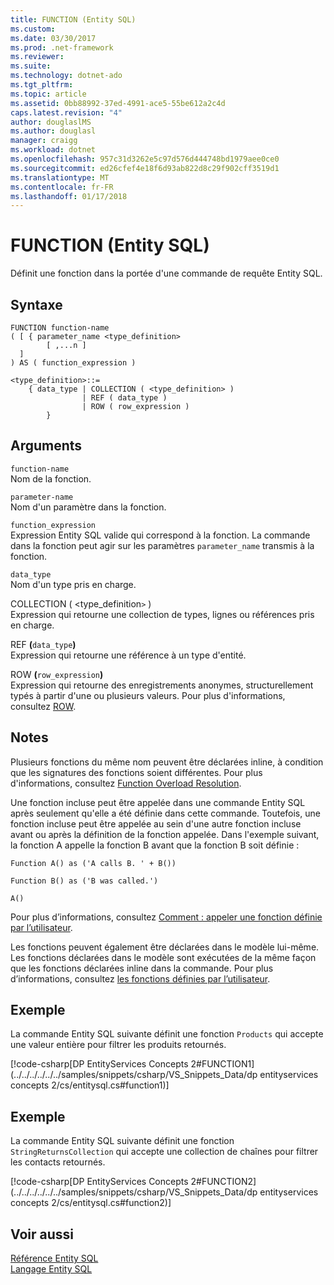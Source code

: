 ```yaml
---
title: FUNCTION (Entity SQL)
ms.custom: 
ms.date: 03/30/2017
ms.prod: .net-framework
ms.reviewer: 
ms.suite: 
ms.technology: dotnet-ado
ms.tgt_pltfrm: 
ms.topic: article
ms.assetid: 0bb88992-37ed-4991-ace5-55be612a2c4d
caps.latest.revision: "4"
author: douglaslMS
ms.author: douglasl
manager: craigg
ms.workload: dotnet
ms.openlocfilehash: 957c31d3262e5c97d576d444748bd1979aee0ce0
ms.sourcegitcommit: ed26cfef4e18f6d93ab822d8c29f902cff3519d1
ms.translationtype: MT
ms.contentlocale: fr-FR
ms.lasthandoff: 01/17/2018
---
```

# <a name="function-entity-sql"></a>FUNCTION (Entity SQL)
Définit une fonction dans la portée d'une commande de requête Entity SQL.  
  
## <a name="syntax"></a>Syntaxe  
  
```  
FUNCTION function-name  
( [ { parameter_name <type_definition>   
        [ ,...n ]  
  ]  
) AS ( function_expression )   
  
<type_definition>::=  
    { data_type | COLLECTION ( <type_definition> )   
                | REF ( data_type )   
                | ROW ( row_expression )   
        }   
```  
  
## <a name="arguments"></a>Arguments  
 `function-name`  
 Nom de la fonction.  
  
 `parameter-name`  
 Nom d'un paramètre dans la fonction.  
  
 `function_expression`  
 Expression Entity SQL valide qui correspond à la fonction. La commande dans la fonction peut agir sur les paramètres `parameter_name` transmis à la fonction.  
  
 `data_type`  
 Nom d'un type pris en charge.  
  
 COLLECTION ( <type_definition`>` )  
 Expression qui retourne une collection de types, lignes ou références pris en charge.  
  
 REF **(**`data_type`**)**  
 Expression qui retourne une référence à un type d'entité.  
  
 ROW **(**`row_expression`**)**  
 Expression qui retourne des enregistrements anonymes, structurellement typés à partir d'une ou plusieurs valeurs. Pour plus d'informations, consultez [ROW](../../../../../../docs/framework/data/adonet/ef/language-reference/row-entity-sql.md).  
  
## <a name="remarks"></a>Notes  
 Plusieurs fonctions du même nom peuvent être déclarées inline, à condition que les signatures des fonctions soient différentes. Pour plus d'informations, consultez [Function Overload Resolution](../../../../../../docs/framework/data/adonet/ef/language-reference/function-overload-resolution-entity-sql.md).  
  
 Une fonction incluse peut être appelée dans une commande Entity SQL après seulement qu'elle a été définie dans cette commande. Toutefois, une fonction incluse peut être appelée au sein d'une autre fonction incluse avant ou après la définition de la fonction appelée. Dans l'exemple suivant, la fonction  A appelle la fonction B avant que la fonction  B soit définie :  
  
 `Function A() as ('A calls B. ' + B())`  
  
 `Function B() as ('B was called.')`  
  
 `A()`  
  
 Pour plus d’informations, consultez [Comment : appeler une fonction définie par l’utilisateur](http://msdn.microsoft.com/en-us/ad131b86-8b4e-4747-8605-d4fc64fb9d02).  
  
 Les fonctions peuvent également être déclarées dans le modèle lui-même. Les fonctions déclarées dans le modèle sont exécutées de la même façon que les fonctions déclarées inline dans la commande. Pour plus d’informations, consultez [les fonctions définies par l’utilisateur](../../../../../../docs/framework/data/adonet/ef/language-reference/user-defined-functions-entity-sql.md).  
  
## <a name="example"></a>Exemple  
 La commande Entity SQL suivante définit une fonction `Products` qui accepte une valeur entière pour filtrer les produits retournés.  
  
 [!code-csharp[DP EntityServices Concepts 2#FUNCTION1](../../../../../../samples/snippets/csharp/VS_Snippets_Data/dp entityservices concepts 2/cs/entitysql.cs#function1)]  
  
## <a name="example"></a>Exemple  
 La commande Entity SQL suivante définit une fonction `StringReturnsCollection` qui accepte une collection de chaînes pour filtrer les contacts retournés.  
  
 [!code-csharp[DP EntityServices Concepts 2#FUNCTION2](../../../../../../samples/snippets/csharp/VS_Snippets_Data/dp entityservices concepts 2/cs/entitysql.cs#function2)]  
  
## <a name="see-also"></a>Voir aussi  
 [Référence Entity SQL](../../../../../../docs/framework/data/adonet/ef/language-reference/entity-sql-reference.md)  
 [Langage Entity SQL](../../../../../../docs/framework/data/adonet/ef/language-reference/entity-sql-language.md)
